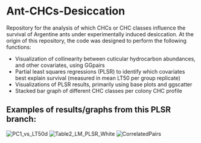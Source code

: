 # Ant-CHCs-Desiccation
Repository for the analysis of which CHCs or CHC classes influence the survival of Argentine ants under experimentally induced desiccation. At the origin of this repository, the code was designed to perform the following functions:

  - Visualization of collinearity between cuticular hydrocarbon abundances, and other covariates, using GGpairs
  - Partial least squares regressions (PLSR) to identify which covariates best explain survival (measured in mean LT50 per group replicate)
  - Visualizations of PLSR results, primarily using base plots and ggscatter
  - Stacked bar graph of different CHC classes per colony CHC profile

**Examples of results/graphs from this PLSR branch:**
---
![PC1_vs_LT50d](https://user-images.githubusercontent.com/15988774/187090595-c3f59322-1efc-4c80-83f7-3b5b5fa26056.jpg)
![Table2_LM_PLSR_White](https://user-images.githubusercontent.com/15988774/187090706-5a00e74e-04c2-4053-9aa0-c25867874f85.jpg)
![CorrelatedPairs](https://user-images.githubusercontent.com/15988774/187090629-0b385ba7-f9f2-46f3-b73e-21f1c363bf42.jpeg)
